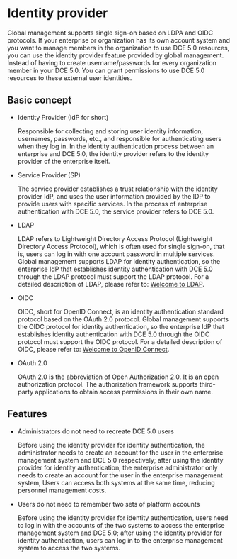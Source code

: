 # Identity provider

Global management supports single sign-on based on LDPA and OIDC protocols. If your enterprise or organization has its own account system and you want to manage members in the organization to use DCE 5.0 resources, you can use the identity provider feature provided by global management. Instead of having to create username/passwords for every organization member in your DCE 5.0. You can grant permissions to use DCE 5.0 resources to these external user identities.

## Basic concept

- Identity Provider (IdP for short)

    Responsible for collecting and storing user identity information, usernames, passwords, etc., and responsible for authenticating users when they log in. In the identity authentication process between an enterprise and DCE 5.0, the identity provider refers to the identity provider of the enterprise itself.

- Service Provider (SP)

    The service provider establishes a trust relationship with the identity provider IdP, and uses the user information provided by the IDP to provide users with specific services. In the process of enterprise authentication with DCE 5.0, the service provider refers to DCE 5.0.

- LDAP

    LDAP refers to Lightweight Directory Access Protocol (Lightweight Directory Access Protocol), which is often used for single sign-on, that is, users can log in with one account password in multiple services. Global management supports LDAP for identity authentication, so the enterprise IdP that establishes identity authentication with DCE 5.0 through the LDAP protocol must support the LDAP protocol. For a detailed description of LDAP, please refer to: [Welcome to LDAP](http://www.ldap.org.cn/category/install).

- OIDC

    OIDC, short for OpenID Connect, is an identity authentication standard protocol based on the OAuth 2.0 protocol. Global management supports the OIDC protocol for identity authentication, so the enterprise IdP that establishes identity authentication with DCE 5.0 through the OIDC protocol must support the OIDC protocol. For a detailed description of OIDC, please refer to: [Welcome to OpenID Connect](https://openid.net/connect/).

- OAuth 2.0

    OAuth 2.0 is the abbreviation of Open Authorization 2.0. It is an open authorization protocol. The authorization framework supports third-party applications to obtain access permissions in their own name.

## Features

- Administrators do not need to recreate DCE 5.0 users

    Before using the identity provider for identity authentication, the administrator needs to create an account for the user in the enterprise management system and DCE 5.0 respectively; after using the identity provider for identity authentication, the enterprise administrator only needs to create an account for the user in the enterprise management system, Users can access both systems at the same time, reducing personnel management costs.

- Users do not need to remember two sets of platform accounts

    Before using the identity provider for identity authentication, users need to log in with the accounts of the two systems to access the enterprise management system and DCE 5.0; after using the identity provider for identity authentication, users can log in to the enterprise management system to access the two systems.
